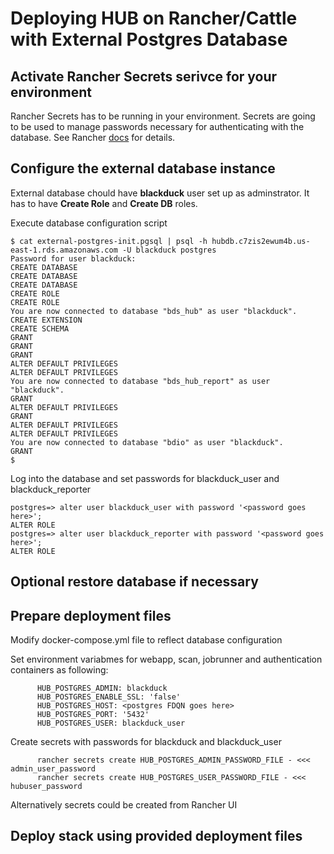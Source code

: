 # Deploying HUB on Rancher/Cattle with External Postgres Database

## Activate Rancher Secrets serivce for your environment

Rancher Secrets has to be running in your environment. Secrets are going to be used to manage passwords necessary for authenticating with the database. See Rancher [docs](https://rancher.com/docs/rancher/v1.6/en/cattle/secrets/) for details.

## Configure the external database instance

External database chould have **blackduck** user set up as adminstrator. It has to have **Create Role** and **Create DB** roles.


Execute database configuration script

```
$ cat external-postgres-init.pgsql | psql -h hubdb.c7zis2ewum4b.us-east-1.rds.amazonaws.com -U blackduck postgres 
Password for user blackduck: 
CREATE DATABASE
CREATE DATABASE
CREATE DATABASE
CREATE ROLE
CREATE ROLE
You are now connected to database "bds_hub" as user "blackduck".
CREATE EXTENSION
CREATE SCHEMA
GRANT
GRANT
GRANT
ALTER DEFAULT PRIVILEGES
ALTER DEFAULT PRIVILEGES
You are now connected to database "bds_hub_report" as user "blackduck".
GRANT
ALTER DEFAULT PRIVILEGES
GRANT
ALTER DEFAULT PRIVILEGES
ALTER DEFAULT PRIVILEGES
You are now connected to database "bdio" as user "blackduck".
GRANT
$ 
```

Log into the database and set passwords for blackduck_user and blackduck_reporter

```
postgres=> alter user blackduck_user with password '<password goes here>';
ALTER ROLE
postgres=> alter user blackduck_reporter with password '<password goes here>';
ALTER ROLE
```


## Optional restore database if necessary

## Prepare deployment files

Modify docker-compose.yml file to reflect database configuration


Set environment variabmes for webapp, scan, jobrunner and authentication containers as following:

```
      HUB_POSTGRES_ADMIN: blackduck
      HUB_POSTGRES_ENABLE_SSL: 'false'
      HUB_POSTGRES_HOST: <postgres FDQN goes here>
      HUB_POSTGRES_PORT: '5432'
      HUB_POSTGRES_USER: blackduck_user
```


Create secrets with passwords for blackduck and blackduck_user
```
      rancher secrets create HUB_POSTGRES_ADMIN_PASSWORD_FILE - <<< admin_user_password
      rancher secrets create HUB_POSTGRES_USER_PASSWORD_FILE - <<< hubuser_password
```

Alternatively secrets could be created from Rancher UI

## Deploy stack using provided deployment files

